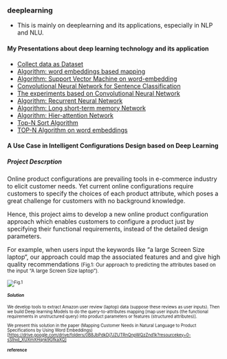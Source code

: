 ### deeplearning
 * This is mainly on deeplearning and its applications, especially in NLP and NLU.
 
#### My Presentations about deep learning technology and its application

* [Collect data as Dataset](https://docs.google.com/presentation/d/17h2-zDEP1hqShYwiDf_2wL-o1UIpgm87/edit#slide=id.p1)
* [Algorithm: word embeddings based mapping](https://docs.google.com/presentation/d/17h2-zDEP1hqShYwiDf_2wL-o1UIpgm87/edit?usp=sharing&ouid=102231699828569797138&rtpof=true&sd=true)
* [Algorithm: Support Vector Machine on word-embedding](https://docs.google.com/presentation/d/1bx6z8_0JE2Att50UIoXVGj3PvedzM3kw/edit?usp=sharing&ouid=102231699828569797138&rtpof=true&sd=true)
* [Convolutional Neural Network for Sentence Classification](https://docs.google.com/presentation/d/1w8Qw0U5P9FVhO8-4WYMb0-foUYG47CBE/edit#slide=id.p1)
* [The experiments based on Convolutional Neural Network](https://docs.google.com/presentation/d/1JKskq_ufcVFyvbG0yfBc1aRl0PLv39ak/edit#slide=id.p1)
* [Algorithm: Recurrent Neural Network](https://docs.google.com/presentation/d/1UG5GBp7PH-8pOlXFw_jMKGQQpUtEe2xV/edit#slide=id.p1)
* [Algorithm: Long short-term memory Network](https://docs.google.com/presentation/d/1f-5p59g9NrMlYHkhjagAYe7OO-23P-R-/edit#slide=id.p1)
* [Algorithm: Hier-attention Network](https://docs.google.com/presentation/d/1MWM-tzy_I7I-MWqkIF3u9KodEKW3K2Tb/edit#slide=id.p1)
* [Top-N Sort Algorithm](https://docs.google.com/presentation/d/1kpzEqbFUUvQ3dsSITs5C8ifK0VfOyAB0/edit#slide=id.p1)
* [TOP-N Algorithm on word embeddings](https://docs.google.com/presentation/d/1kpzEqbFUUvQ3dsSITs5C8ifK0VfOyAB0/edit#slide=id.p1)


#### A Use Case in Intelligent Configurations Design based on Deep Learning
##### Project Descrption 
Online product configurations are prevailing tools in e-commerce industry to elicit customer needs. Yet current online configurations require customers to specify the choices of each product attribute, which poses a great challenge for customers with no background knowledge.

Hence, this project aims to develop a new online product configuration approach which enables customers to configure a product just by specifying their functional requirements, instead of the detailed design parameters.

For example, when users input the keywords like “a large Screen Size laptop“, our approach could map the associated features and and give high quality recommendations <small>(Fig.1: Our approach to predicting the attributes based on the input “A large Screen Size laptop”)<small>.


![Fig.1](https://github.com/muyun/dev.deeplearning/blob/master/nsrc/icon_demo.png) 

##### Solution
We develop tools to extract Amazon user review (laptop) data (suppose these reviews as user inputs). Then we build Deep learning Models to do the query-to-attributes mapping [map user inputs (the functional requirements in unstructured query) into product parameters or features (structured attributes)].

We present this solution in the paper (Mapping Customer Needs in Natural Language to Product Specifications by Using Word Embeddings)[https://drive.google.com/drive/folders/0B8JbPdkDj7JZUTRnQnpWQzZnd1k?resourcekey=0-sS9xd_XUXmXHqnk9GfkaXQ]


#### reference
